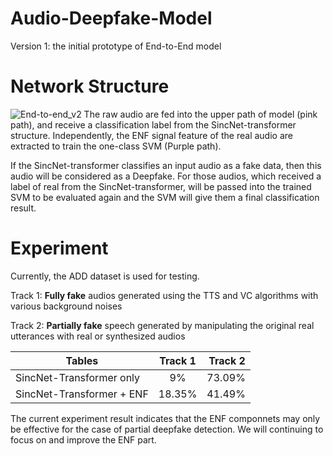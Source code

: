 # Audio-Deepfake-Model
Version 1: the initial prototype of End-to-End model

# Network Structure
![End-to-end_v2](https://user-images.githubusercontent.com/114956483/193681934-b168f174-17b7-4d43-8a90-cdda28270b8e.jpg)
The raw audio are fed into the upper path of model (pink path), and receive a classification label from the SincNet-transformer structure. Independently, the ENF signal feature of the real audio are extracted to train the one-class SVM (Purple path). 

If the SincNet-transformer classifies an input audio as a fake data, then this audio will be considered as a Deepfake. For those audios, which received a label of real from the SincNet-transformer, will be passed into the trained SVM to be evaluated again and the SVM will give them a final classification result.

# Experiment
Currently, the ADD dataset is used for testing.

Track 1: **Fully fake** audios generated using the TTS and VC algorithms with various background noises

Track 2: **Partially fake** speech generated by manipulating the original real utterances with real or synthesized audios

| Tables                      | Track 1       |          Track 2          |
| --------------------------- |:-------------:| -------------------------:|
| SincNet-Transformer only    |      9%       |           73.09%          |
| SincNet-Transformer + ENF   |     18.35%    |           41.49%          |


The current experiment result indicates that the ENF componnets may only be effective for the case of partial deepfake detection. We will continuing to focus on and improve the ENF part. 
